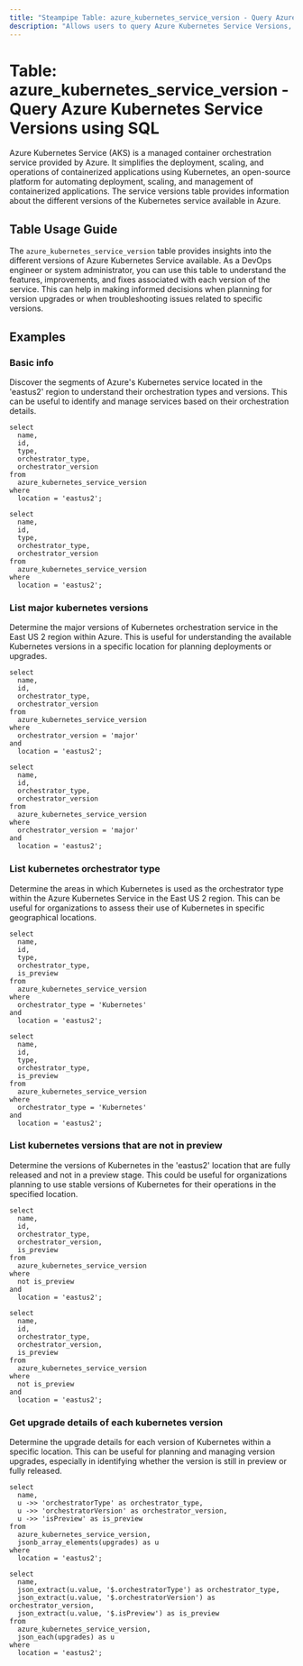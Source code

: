 ```yaml
---
title: "Steampipe Table: azure_kubernetes_service_version - Query Azure Kubernetes Service Versions using SQL"
description: "Allows users to query Azure Kubernetes Service Versions, providing detailed information about the different versions of the Kubernetes service available in Azure."
---
```


# Table: azure_kubernetes_service_version - Query Azure Kubernetes Service Versions using SQL

Azure Kubernetes Service (AKS) is a managed container orchestration service provided by Azure. It simplifies the deployment, scaling, and operations of containerized applications using Kubernetes, an open-source platform for automating deployment, scaling, and management of containerized applications. The service versions table provides information about the different versions of the Kubernetes service available in Azure.

## Table Usage Guide

The `azure_kubernetes_service_version` table provides insights into the different versions of Azure Kubernetes Service available. As a DevOps engineer or system administrator, you can use this table to understand the features, improvements, and fixes associated with each version of the service. This can help in making informed decisions when planning for version upgrades or when troubleshooting issues related to specific versions.

## Examples

### Basic info
Discover the segments of Azure's Kubernetes service located in the 'eastus2' region to understand their orchestration types and versions. This can be useful to identify and manage services based on their orchestration details.

```sql+postgres
select
  name,
  id,
  type,
  orchestrator_type,
  orchestrator_version
from
  azure_kubernetes_service_version
where
  location = 'eastus2';
```

```sql+sqlite
select
  name,
  id,
  type,
  orchestrator_type,
  orchestrator_version
from
  azure_kubernetes_service_version
where
  location = 'eastus2';
```

### List major kubernetes versions
Determine the major versions of Kubernetes orchestration service in the East US 2 region within Azure. This is useful for understanding the available Kubernetes versions in a specific location for planning deployments or upgrades.

```sql+postgres
select
  name,
  id,
  orchestrator_type,
  orchestrator_version
from
  azure_kubernetes_service_version
where
  orchestrator_version = 'major'
and
  location = 'eastus2';
```

```sql+sqlite
select
  name,
  id,
  orchestrator_type,
  orchestrator_version
from
  azure_kubernetes_service_version
where
  orchestrator_version = 'major'
and
  location = 'eastus2';
```

### List kubernetes orchestrator type
Determine the areas in which Kubernetes is used as the orchestrator type within the Azure Kubernetes Service in the East US 2 region. This can be useful for organizations to assess their use of Kubernetes in specific geographical locations.

```sql+postgres
select
  name,
  id,
  type,
  orchestrator_type,
  is_preview
from
  azure_kubernetes_service_version
where
  orchestrator_type = 'Kubernetes'
and
  location = 'eastus2';
```

```sql+sqlite
select
  name,
  id,
  type,
  orchestrator_type,
  is_preview
from
  azure_kubernetes_service_version
where
  orchestrator_type = 'Kubernetes'
and
  location = 'eastus2';
```

### List kubernetes versions that are not in preview
Determine the versions of Kubernetes in the 'eastus2' location that are fully released and not in a preview stage. This could be useful for organizations planning to use stable versions of Kubernetes for their operations in the specified location.

```sql+postgres
select
  name,
  id,
  orchestrator_type,
  orchestrator_version,
  is_preview
from
  azure_kubernetes_service_version
where
  not is_preview
and
  location = 'eastus2';
```

```sql+sqlite
select
  name,
  id,
  orchestrator_type,
  orchestrator_version,
  is_preview
from
  azure_kubernetes_service_version
where
  not is_preview
and
  location = 'eastus2';
```

### Get upgrade details of each kubernetes version
Determine the upgrade details for each version of Kubernetes within a specific location. This can be useful for planning and managing version upgrades, especially in identifying whether the version is still in preview or fully released.

```sql+postgres
select
  name,
  u ->> 'orchestratorType' as orchestrator_type,
  u ->> 'orchestratorVersion' as orchestrator_version,
  u ->> 'isPreview' as is_preview
from
  azure_kubernetes_service_version,
  jsonb_array_elements(upgrades) as u
where
  location = 'eastus2';
```

```sql+sqlite
select
  name,
  json_extract(u.value, '$.orchestratorType') as orchestrator_type,
  json_extract(u.value, '$.orchestratorVersion') as orchestrator_version,
  json_extract(u.value, '$.isPreview') as is_preview
from
  azure_kubernetes_service_version,
  json_each(upgrades) as u
where
  location = 'eastus2';
```